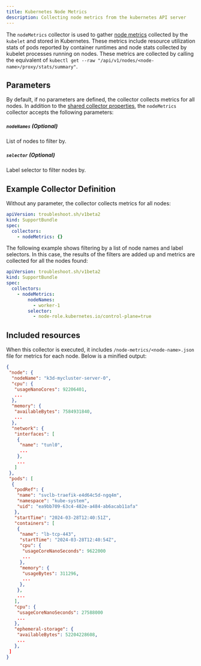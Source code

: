 ```yaml
---
title: Kubernetes Node Metrics
description: Collecting node metrics from the kubernetes API server
---
```


The `nodeMetrics` collector is used to gather [node metrics](https://kubernetes.io/docs/reference/instrumentation/node-metrics/) collected by the `kubelet` and stored in Kubernetes. These metrics include resource utilization stats of pods reported by container runtimes and node stats collected by kubelet processes running on nodes. These metrics are collected by calling the equivalent of `kubectl get --raw "/api/v1/nodes/<node-name>/proxy/stats/summary"`.

## Parameters

By default, if no parameters are defined, the collector collects metrics for all nodes. In addition to the [shared collector properties](https://troubleshoot.sh/docs/collect/collectors/#shared-properties), the `nodeMetrics` collector accepts the following parameters:

##### `nodeNames` (Optional)
List of nodes to filter by.

##### `selector` (Optional)
Label selector to filter nodes by.

## Example Collector Definition

Without any parameter, the collector collects metrics for all nodes:
```yaml
apiVersion: troubleshoot.sh/v1beta2
kind: SupportBundle
spec:
  collectors:
    - nodeMetrics: {}
```

The following example shows filtering by a list of node names and label selectors. In this case, the results of the filters are added up and metrics are collected for all the nodes found:
```yaml
apiVersion: troubleshoot.sh/v1beta2
kind: SupportBundle
spec:
  collectors:
    - nodeMetrics:
        nodeNames:
          - worker-1
        selector:
          - node-role.kubernetes.io/control-plane=true
```

## Included resources

When this collector is executed, it includes `/node-metrics/<node-name>.json` file for metrics for each node. Below is a minified output:

```json
{
 "node": {
  "nodeName": "k3d-mycluster-server-0",
  "cpu": {
   "usageNanoCores": 92206401,
   ...
  },
  "memory": {
   "availableBytes": 7584931840,
   ...
  },
  "network": {
   "interfaces": [
    {
     "name": "tunl0",
     ...
    },
    ...
   ]
 },
 "pods": [
  {
   "podRef": {
    "name": "svclb-traefik-e4d64c5d-ngq4m",
    "namespace": "kube-system",
    "uid": "ea9bb709-63c4-482e-a484-ab6acab11afa"
   },
   "startTime": "2024-03-28T12:40:51Z",
   "containers": [
    {
     "name": "lb-tcp-443",
     "startTime": "2024-03-28T12:40:54Z",
     "cpu": {
      "usageCoreNanoSeconds": 9622000
      ...
     },
     "memory": {
      "usageBytes": 311296,
      ...
     },
    },
    ...
   ],
   "cpu": {
    "usageCoreNanoSeconds": 27588000
    ...
   },
   "ephemeral-storage": {
    "availableBytes": 52204228608,
    ...
   },
 ]
}
